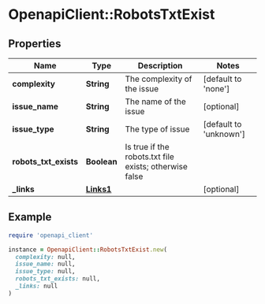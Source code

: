 # OpenapiClient::RobotsTxtExist

## Properties

| Name | Type | Description | Notes |
| ---- | ---- | ----------- | ----- |
| **complexity** | **String** | The complexity of the issue | [default to &#39;none&#39;] |
| **issue_name** | **String** | The name of the issue | [optional] |
| **issue_type** | **String** | The type of issue | [default to &#39;unknown&#39;] |
| **robots_txt_exists** | **Boolean** | Is true if the robots.txt file exists; otherwise false |  |
| **_links** | [**Links1**](Links1.md) |  | [optional] |

## Example

```ruby
require 'openapi_client'

instance = OpenapiClient::RobotsTxtExist.new(
  complexity: null,
  issue_name: null,
  issue_type: null,
  robots_txt_exists: null,
  _links: null
)
```

